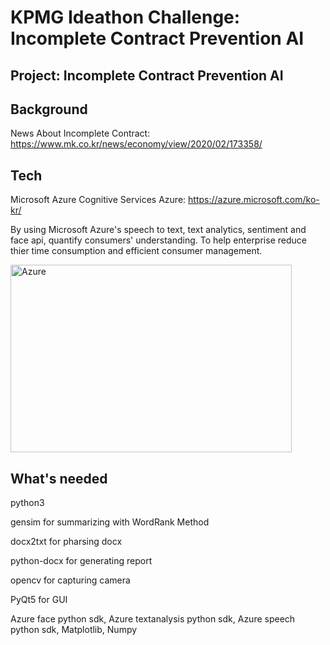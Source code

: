 KPMG Ideathon Challenge: Incomplete Contract Prevention AI
=============

Project: Incomplete Contract Prevention AI
-------------

## Background
News About Incomplete Contract: <https://www.mk.co.kr/news/economy/view/2020/02/173358/>

## Tech

  Microsoft Azure Cognitive Services
  Azure: <https://azure.microsoft.com/ko-kr/>
  
  By using Microsoft Azure's speech to text, text analytics, sentiment and face api, quantify consumers' understanding.
  To help enterprise reduce thier time consumption and efficient consumer management.
  
  <img src="https://azurecomcdn.azureedge.net/cvt-e761bbc71a75271f4158df1a661cf62503d2ed28725b33bbd621235dfd681d93/mediahandler/files/videofiles/thumbnails/cognitive-services-overview-animation-video/CC0754_MS_AzureCognitiveServices_StyleFramePlaceHolder-01-01%20(3).png" width="450px" height="300px" alt="Azure"></img><br/>
  
## What's needed
  python3
  
  gensim for summarizing with WordRank Method
  
  docx2txt for pharsing docx
  
  python-docx for generating report
  
  opencv for capturing camera

  PyQt5 for GUI
  
  Azure face python sdk, Azure textanalysis python sdk, Azure speech python sdk, Matplotlib, Numpy
  



